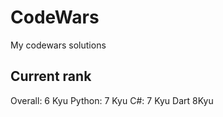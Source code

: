 # CodeWars
My codewars solutions

## Current rank 
Overall: 6 Kyu
Python: 7 Kyu
C#: 7 Kyu
Dart 8Kyu
